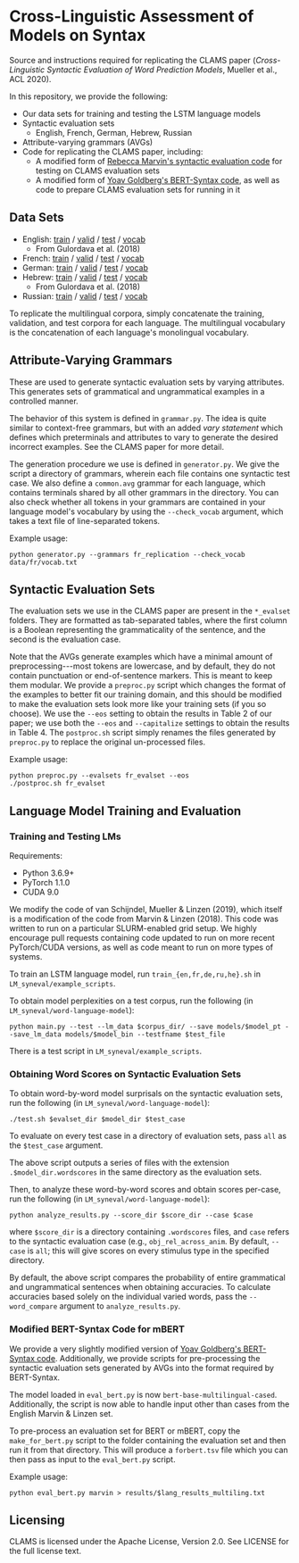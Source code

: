 # Cross-Linguistic Assessment of Models on Syntax

Source and instructions required for replicating the CLAMS paper (*Cross-Linguistic Syntactic Evaluation of Word Prediction Models*, Mueller et al., ACL 2020).

In this repository, we provide the following:

- Our data sets for training and testing the LSTM language models
- Syntactic evaluation sets
	- English, French, German, Hebrew, Russian
- Attribute-varying grammars (AVGs)
- Code for replicating the CLAMS paper, including:
	- A modified form of [Rebecca Marvin's syntactic evaluation code](https://github.com/BeckyMarvin/LM_syneval) for testing on CLAMS evaluation sets
	- A modified form of [Yoav Goldberg's BERT-Syntax code](https://github.com/yoavg/bert-syntax), as well as code to prepare CLAMS evaluation sets for running in it

## Data Sets
- English: [train](https://dl.fbaipublicfiles.com/colorless-green-rnns/training-data/English/train.txt) / [valid](https://dl.fbaipublicfiles.com/colorless-green-rnns/training-data/English/valid.txt) / [test](https://dl.fbaipublicfiles.com/colorless-green-rnns/training-data/English/test.txt) / [vocab](https://dl.fbaipublicfiles.com/colorless-green-rnns/training-data/English/vocab.txt)
	- From Gulordava et al. (2018)
- French: [train](https://zenodo.org/record/3774712/files/fr_train.txt?download=1) / [valid](https://zenodo.org/record/3774712/files/fr_valid.txt?download=1) / [test](https://zenodo.org/record/3774712/files/fr_test.txt?download=1) / [vocab](https://zenodo.org/record/3774712/files/fr_vocab.txt?download=1)
- German: [train](https://zenodo.org/record/3774712/files/de_train.txt?download=1) / [valid](https://zenodo.org/record/3774712/files/de_valid.txt?download=1) / [test](https://zenodo.org/record/3774712/files/de_test.txt?download=1) / [vocab](https://zenodo.org/record/3774712/files/de_vocab.txt?download=1)
- Hebrew: [train](https://dl.fbaipublicfiles.com/colorless-green-rnns/training-data/Hebrew/train.txt) / [valid](https://dl.fbaipublicfiles.com/colorless-green-rnns/training-data/Hebrew/valid.txt) / [test](https://dl.fbaipublicfiles.com/colorless-green-rnns/training-data/Hebrew/test.txt) / [vocab](https://dl.fbaipublicfiles.com/colorless-green-rnns/training-data/Hebrew/vocab.txt)
	- From Gulordava et al. (2018)
- Russian: [train](https://zenodo.org/record/3774712/files/ru_train.txt?download=1) / [valid](https://zenodo.org/record/3774712/files/ru_valid.txt?download=1) / [test](https://zenodo.org/record/3774712/files/ru_test.txt?download=1) / [vocab](https://zenodo.org/record/3774712/files/ru_vocab.txt?download=1)

To replicate the multilingual corpora, simply concatenate the training, validation, and test corpora for each language. The multilingual vocabulary is the concatenation of each language's monolingual vocabulary.

## Attribute-Varying Grammars
These are used to generate syntactic evaluation sets by varying attributes. This generates sets of grammatical and ungrammatical examples in a controlled manner.

The behavior of this system is defined in `grammar.py`. The idea is quite similar to context-free grammars, but with an added *vary statement* which defines which preterminals and attributes to vary to generate the desired incorrect examples. See the CLAMS paper for more detail.

The generation procedure we use is defined in `generator.py`. We give the script a directory of grammars, wherein each file contains one syntactic test case. We also define a `common.avg` grammar for each language, which contains terminals shared by all other grammars in the directory. You can also check whether all tokens in your grammars are contained in your language model's vocabulary by using the `--check_vocab` argument, which takes a text file of line-separated tokens.

Example usage:
```
python generator.py --grammars fr_replication --check_vocab data/fr/vocab.txt
```

## Syntactic Evaluation Sets
The evaluation sets we use in the CLAMS paper are present in the `*_evalset` folders. They are formatted as tab-separated tables, where the first column is a Boolean representing the grammaticality of the sentence, and the second is the evaluation case.

Note that the AVGs generate examples which have a minimal amount of preprocessing---most tokens are lowercase, and by default, they do not contain punctuation or end-of-sentence markers. This is meant to keep them modular. We provide a `preproc.py` script which changes the format of the examples to better fit our training domain, and this should be modified to make the evaluation sets look more like your training sets (if you so choose). We use the `--eos` setting to obtain the results in Table 2 of our paper; we use both the `--eos` and `--capitalize` settings to obtain the results in Table 4. The `postproc.sh` script simply renames the files generated by `preproc.py` to replace the original un-processed files.

Example usage:
```
python preproc.py --evalsets fr_evalset --eos
./postproc.sh fr_evalset
```

## Language Model Training and Evaluation
### Training and Testing LMs
Requirements:
- Python 3.6.9+
- PyTorch 1.1.0
- CUDA 9.0

We modify the code of van Schijndel, Mueller & Linzen (2019), which itself is a modification of the code from Marvin & Linzen (2018). This code was written to run on a particular SLURM-enabled grid setup. We highly encourage pull requests containing code updated to run on more recent PyTorch/CUDA versions, as well as code meant to run on more types of systems.

To train an LSTM language model, run `train_{en,fr,de,ru,he}.sh` in `LM_syneval/example_scripts`.

To obtain model perplexities on a test corpus, run the following (in `LM_syneval/word-language-model`):
```
python main.py --test --lm_data $corpus_dir/ --save models/$model_pt --save_lm_data models/$model_bin --testfname $test_file
```
There is a test script in `LM_syneval/example_scripts`.

### Obtaining Word Scores on Syntactic Evaluation Sets

To obtain word-by-word model surprisals on the syntactic evaluation sets, run the following (in `LM_syneval/word-language-model`):
```
./test.sh $evalset_dir $model_dir $test_case
```
To evaluate on every test case in a directory of evaluation sets, pass `all` as the `$test_case` argument.

The above script outputs a series of files with the extension `.$model_dir.wordscores` in the same directory as the evaluation sets.

Then, to analyze these word-by-word scores and obtain scores per-case, run the following (in `LM_syneval/word-language-model`):
```
python analyze_results.py --score_dir $score_dir --case $case
```
where `$score_dir` is a directory containing `.wordscores` files, and `case` refers to the syntactic evaluation case (e.g., `obj_rel_across_anim`. By default, `--case` is `all`; this will give scores on every stimulus type in the specified directory.

By default, the above script compares the probability of entire grammatical and ungrammatical sentences when obtaining accuracies. To calculate accuracies based solely on the individual varied words, pass the `--word_compare` argument to `analyze_results.py`.


### Modified BERT-Syntax Code for mBERT
We provide a very slightly modified version of [Yoav Goldberg's BERT-Syntax code](https://github.com/yoavg/bert-syntax). Additionally, we provide scripts for pre-processing the syntactic evaluation sets generated by AVGs into the format required by BERT-Syntax.

The model loaded in `eval_bert.py` is now `bert-base-multilingual-cased`. Additionally, the script is now able to handle input other than cases from the English Marvin & Linzen set.

To pre-process an evaluation set for BERT or mBERT, copy the `make_for_bert.py` script to the folder containing the evaluation set and then run it from that directory. This will produce a `forbert.tsv` file which you can then pass as input to the `eval_bert.py` script.

Example usage:
```
python eval_bert.py marvin > results/$lang_results_multiling.txt
```

## Licensing
CLAMS is licensed under the Apache License, Version 2.0. See LICENSE for the full license text.
